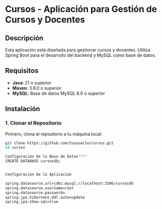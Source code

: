 # Cursos - Aplicación para Gestión de Cursos y Docentes

## Descripción

Esta aplicación está diseñada para gestionar cursos y docentes. Utiliza Spring Boot para el desarrollo del backend y MySQL como base de datos. 

## Requisitos

- **Java**: 21 o superior
- **Maven**: 3.6.0 o superior
- **MySQL**: Base de datos MySQL 8.0 o superior

## Instalación

### 1. Clonar el Repositorio

Primero, clona el repositorio a tu máquina local:

```bash
git clone https://github.com/tuusuario/cursos.git
cd cursos

Configuración de la Base de Datos****
CREATE DATABASE cursosdb;


Configuración de la Aplicación

spring.datasource.url=jdbc:mysql://localhost:3306/cursosdb
spring.datasource.username=root
spring.datasource.password=
spring.jpa.hibernate.ddl-auto=update
spring.jpa.show-sql=true



